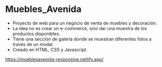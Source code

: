 # Muebles_Avenida

- Proyecto de web para un negocio de venta de muebles y decoración.
- La idea no es crear un e-commerce, sino dar una muestra de los productos disponibles.
- Tiene una sección de galería donde se muestran diferentes fotos a través de un modal.
- Creado en HTML, CSS y Javascript.

https://mueblesavenida-responsive.netlify.app/
